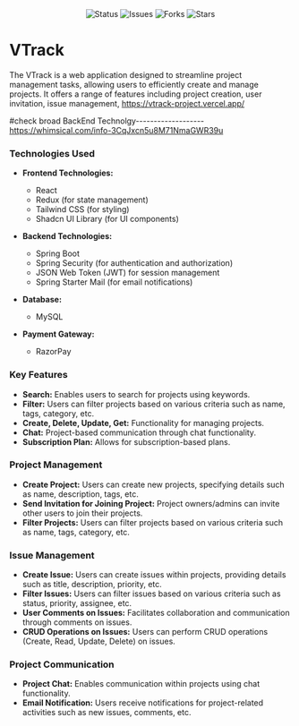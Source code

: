<div align="center">
  <img src="https://img.shields.io/badge/status-active-brightgreen.svg" alt="Status">
  <img src="https://img.shields.io/github/issues/viveksahu06/VTrack" alt="Issues">
  <img src="https://img.shields.io/github/forks/viveksahu06/VTrack" alt="Forks">
  <img src="https://img.shields.io/github/stars/viveksahu06/VTrack" alt="Stars">
</div>

# VTrack

The VTrack is a web application designed to streamline project management tasks, allowing users to efficiently create and manage projects. It offers a range of features including project creation, user invitation, issue management, 
https://vtrack-project.vercel.app/ 

#check broad BackEnd Technolgy-------------------
https://whimsical.com/info-3CqJxcn5u8M71NmaGWR39u


### Technologies Used

- **Frontend Technologies:**
  - React
  - Redux (for state management)
  - Tailwind CSS (for styling)
  - Shadcn UI Library (for UI components)
  
- **Backend Technologies:**
  - Spring Boot
  - Spring Security (for authentication and authorization)
  - JSON Web Token (JWT) for session management
  - Spring Starter Mail (for email notifications)
  
- **Database:**
  - MySQL
  
- **Payment Gateway:**
  - RazorPay

### Key Features

- **Search:** Enables users to search for projects using keywords.
- **Filter:** Users can filter projects based on various criteria such as name, tags, category, etc.
- **Create, Delete, Update, Get:** Functionality for managing projects.
- **Chat:** Project-based communication through chat functionality.
- **Subscription Plan:** Allows for subscription-based plans.

### Project Management

- **Create Project:** Users can create new projects, specifying details such as name, description, tags, etc.
- **Send Invitation for Joining Project:** Project owners/admins can invite other users to join their projects.
- **Filter Projects:** Users can filter projects based on various criteria such as name, tags, category, etc.

### Issue Management

- **Create Issue:** Users can create issues within projects, providing details such as title, description, priority, etc.
- **Filter Issues:** Users can filter issues based on various criteria such as status, priority, assignee, etc.
- **User Comments on Issues:** Facilitates collaboration and communication through comments on issues.
- **CRUD Operations on Issues:** Users can perform CRUD operations (Create, Read, Update, Delete) on issues.

### Project Communication

- **Project Chat:** Enables communication within projects using chat functionality.
- **Email Notification:** Users receive notifications for project-related activities such as new issues, comments, etc.



